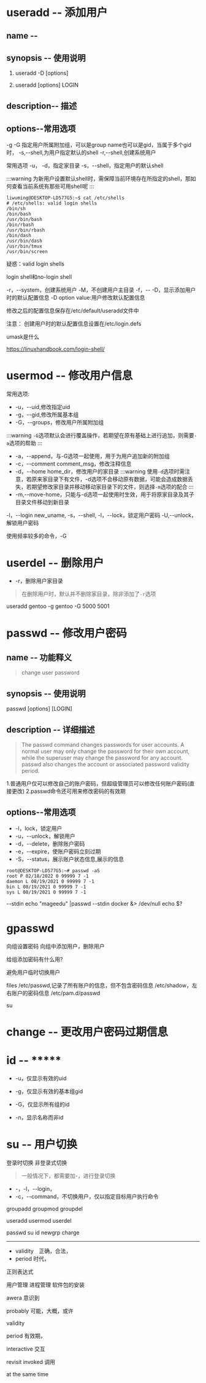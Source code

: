 
# useradd -- 添加用户


## name -- 


## synopsis -- 使用说明
1. useradd -D [options]



2. useradd [options] LOGIN



## description-- 描述


## options--常用选项 



-g 
-G 指定用户所属附加组，可以是group name也可以是gid，当属于多个gid时，
-s,--shell,为用户指定默认的shell
-r,--shell,创建系统用户



常用选项
-u，
-d，指定家目录
-s，--shell，指定用户的默认shell

:::warning
为新用户设置默认shell时，需保障当前环境存在所指定的shell，那如何查看当前系统有那些可用shell呢
:::


```shell
liwuming@DESKTOP-LD577G5:~$ cat /etc/shells
# /etc/shells: valid login shells
/bin/sh
/bin/bash
/usr/bin/bash
/bin/rbash
/usr/bin/rbash
/bin/dash
/usr/bin/dash
/usr/bin/tmux
/usr/bin/screen
```

疑惑：valid login shells


login shell和no-login shell



-r，--system，创建系统用户
-M，不创建用户主目录
-f，--
-D，显示添加用户时的默认配置信息
-D option value:用户修改默认配置信息

修改之后的配置信息保存在/etc/default/useradd文件中



注意：
创建用户时的默认配置信息设置在/etc/login.defs




umask是什么



https://linuxhandbook.com/login-shell/





# usermod -- 修改用户信息

常用选项:
- -u，--uid,修改指定uid
- -g，--gid,修改所属基本组
- -G，--groups，修改用户所属附加组

:::warning
`-G`选项默认会进行覆盖操作，若期望在原有基础上进行追加，则需要`-a`选项的帮助
:::
- -a，--append，与-G选项一起使用，用于为用户追加新的附加组
- -c，--comment comment_msg，修改注释信息
- -d，--home home_dir，修改用户的家目录
:::warning
使用`-d`选项时需注意，若原来家目录下有文件，-d选项不会移动原有数据，可能会造成数据丢失，若期望修改家目录并移动移动家目录下的文件，则选择`-m`选项的配合
:::
- -m,--move-home，只能与-d选项一起使用时生效，用于将原家目录及其子目录文件移动到新目录


-l，--login new_uname,
-s，--shell,
-l，--lock，锁定用户密码
-U,--unlock，解锁用户密码



使用频率较多的命令，-G



# userdel -- 删除用户
- -r，删除用户家目录
> 在删除用户时，默认并不删除家目录，除非添加了`-r`选项




useradd gentoo -g gentoo -G 5000 5001


# passwd -- 修改用户密码

## name -- 功能释义
> change user password

## synopsis -- 使用说明
passwd [options] [LOGIN]


## description -- 详细描述
> The passwd command changes passwords for user accounts. A normal user may only change the password for their own account, while the superuser may change the password for any account.  passwd also changes the account or associated password validity period.

1.普通用户仅可以修改自己的账户密码，但超级管理员可以修改任何账户密码(直接更改)
2.passwd命令还可用来修改密码的有效期


## options--常用选项 

- -l，lock，锁定用户
- -u，--unlock，解锁用户
- -d，--delete，删除账户密码
- -e，--expire，使账户密码立刻过期
- -S，--status，展示账户状态信息,展示的信息


```shell
root@DESKTOP-LD577G5:~# passwd -aS
root P 02/18/2022 0 99999 7 -1
daemon L 08/19/2021 0 99999 7 -1
bin L 08/19/2021 0 99999 7 -1
sys L 08/19/2021 0 99999 7 -1
```
--stdin
echo "mageedu" |passwd --stdin docker &> /dev/null
echo $?






# gpasswd


向组设置密码
向组中添加用户，删除用户

给组添加密码有什么用?

避免用户临时切换用户



files
/etc/passwd,记录了所有账户的信息，但不包含密码信息
/etc/shadow，左右账户的密码信息
/etc/pam.d/passwd


su 


# change -- 更改用户密码过期信息


# id -- *****
- -u，仅显示有效的uid
- -g，仅显示有效的基本组gid
- -G，仅显示所有组的id

- -n，显示名称而非id


# su -- 用户切换

登录时切换
非登录式切换


> 一般情况下，都需要加-，进行登录切换



- -，-l，--login，
- -c，--command，不切换用户，仅以指定目标用户执行命令




groupadd
groupmod
groupdel

useradd
usermod
userdel

passwd
su
id
newgrp
charge











------

- validity　正确，合法，
- period 时代，


正则表达式

用户管理
进程管理
软件包的安装













awera 意识到

probably 可能，大概，或许



validity 

period 有效期，

interactive 交互


revisit
invoked 调用
 
at the same time

